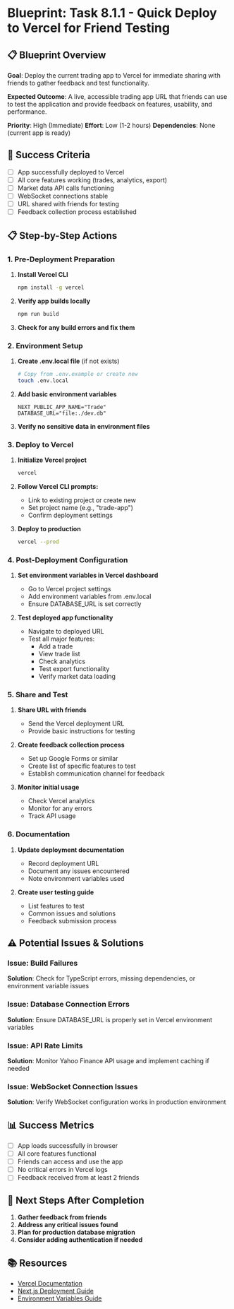 # Blueprint: Task 8.1.1 - Quick Deploy to Vercel for Friend Testing

## 📋 Blueprint Overview

**Goal**: Deploy the current trading app to Vercel for immediate sharing with friends to gather feedback and test functionality.

**Expected Outcome**: A live, accessible trading app URL that friends can use to test the application and provide feedback on features, usability, and performance.

**Priority**: High (Immediate)
**Effort**: Low (1-2 hours)
**Dependencies**: None (current app is ready)

## 🎯 Success Criteria

- [ ] App successfully deployed to Vercel
- [ ] All core features working (trades, analytics, export)
- [ ] Market data API calls functioning
- [ ] WebSocket connections stable
- [ ] URL shared with friends for testing
- [ ] Feedback collection process established

## 📋 Step-by-Step Actions

### 1. Pre-Deployment Preparation
1. **Install Vercel CLI**
   ```bash
   npm install -g vercel
   ```

2. **Verify app builds locally**
   ```bash
   npm run build
   ```

3. **Check for any build errors and fix them**

### 2. Environment Setup
1. **Create .env.local file** (if not exists)
   ```bash
   # Copy from .env.example or create new
   touch .env.local
   ```

2. **Add basic environment variables**
   ```env
   NEXT_PUBLIC_APP_NAME="Trade"
   DATABASE_URL="file:./dev.db"
   ```

3. **Verify no sensitive data in environment files**

### 3. Deploy to Vercel
1. **Initialize Vercel project**
   ```bash
   vercel
   ```

2. **Follow Vercel CLI prompts:**
   - Link to existing project or create new
   - Set project name (e.g., "trade-app")
   - Confirm deployment settings

3. **Deploy to production**
   ```bash
   vercel --prod
   ```

### 4. Post-Deployment Configuration
1. **Set environment variables in Vercel dashboard**
   - Go to Vercel project settings
   - Add environment variables from .env.local
   - Ensure DATABASE_URL is set correctly

2. **Test deployed app functionality**
   - Navigate to deployed URL
   - Test all major features:
     - Add a trade
     - View trade list
     - Check analytics
     - Test export functionality
     - Verify market data loading

### 5. Share and Test
1. **Share URL with friends**
   - Send the Vercel deployment URL
   - Provide basic instructions for testing

2. **Create feedback collection process**
   - Set up Google Forms or similar
   - Create list of specific features to test
   - Establish communication channel for feedback

3. **Monitor initial usage**
   - Check Vercel analytics
   - Monitor for any errors
   - Track API usage

### 6. Documentation
1. **Update deployment documentation**
   - Record deployment URL
   - Document any issues encountered
   - Note environment variables used

2. **Create user testing guide**
   - List features to test
   - Common issues and solutions
   - Feedback submission process

## ⚠️ Potential Issues & Solutions

### Issue: Build Failures
**Solution**: Check for TypeScript errors, missing dependencies, or environment variable issues

### Issue: Database Connection Errors
**Solution**: Ensure DATABASE_URL is properly set in Vercel environment variables

### Issue: API Rate Limits
**Solution**: Monitor Yahoo Finance API usage and implement caching if needed

### Issue: WebSocket Connection Issues
**Solution**: Verify WebSocket configuration works in production environment

## 📊 Success Metrics

- [ ] App loads successfully in browser
- [ ] All core features functional
- [ ] Friends can access and use the app
- [ ] No critical errors in Vercel logs
- [ ] Feedback received from at least 2 friends

## 🔄 Next Steps After Completion

1. **Gather feedback from friends**
2. **Address any critical issues found**
3. **Plan for production database migration**
4. **Consider adding authentication if needed**

## 📚 Resources

- [Vercel Documentation](https://vercel.com/docs)
- [Next.js Deployment Guide](https://nextjs.org/docs/deployment)
- [Environment Variables Guide](https://vercel.com/docs/concepts/projects/environment-variables) 